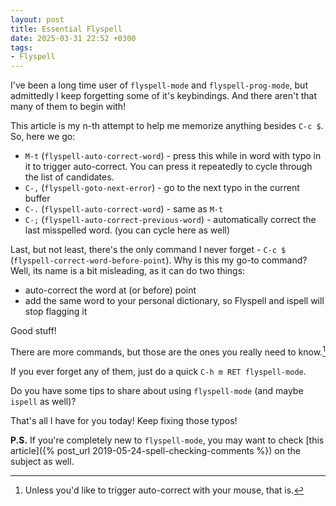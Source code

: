 ```yaml
---
layout: post
title: Essential Flyspell
date: 2025-03-31 22:52 +0300
tags:
- Flyspell
---
```


I've been a long time user of `flyspell-mode` and `flyspell-prog-mode`, but admittedly I
keep forgetting some of it's keybindings. And there aren't that many of them to begin with!

This article is my n-th attempt to help me memorize anything besides `C-c $`. So, here we go:

- `M-t` (`flyspell-auto-correct-word`) - press this while in word with typo in it to trigger auto-correct.
You can press it repeatedly to cycle through the list of candidates.
- `C-,` (`flyspell-goto-next-error`) - go to the next typo in the current buffer
- `C-.` (`flyspell-auto-correct-word`) - same as `M-t`
- `C-;` (`flyspell-auto-correct-previous-word`) - automatically correct the last misspelled word. (you can cycle here as well)

Last, but not least, there's the only command I never forget - `C-c $` (`flyspell-correct-word-before-point`).
Why is this my go-to command? Well, its name is a bit misleading, as it can do two things:

- auto-correct the word at (or before) point
- add the same word to your personal dictionary, so Flyspell and ispell will stop flagging it

Good stuff!

There are more commands, but those are the ones you really need to know.[^1]

If you ever forget any of them, just do a quick `C-h m RET flyspell-mode`.

Do you have some tips to share about using `flyspell-mode` (and maybe `ispell` as well)?

That's all I have for you today! Keep fixing those typos!

**P.S.** If you're completely new to `flyspell-mode`, you may want to check
[this article]({% post_url 2019-05-24-spell-checking-comments %}) on the subject as well.

[^1]: Unless you'd like to trigger auto-correct with your mouse, that is.
